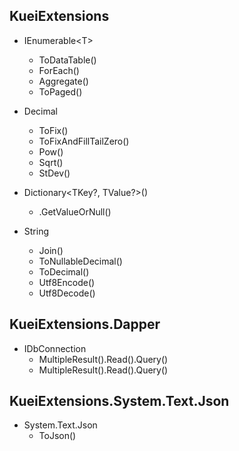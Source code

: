 

## KueiExtensions

- IEnumerable\<T>
  - ToDataTable()
  - ForEach()
  - Aggregate()
  - ToPaged()

- Decimal
  - ToFix()
  - ToFixAndFillTailZero()
  - Pow()
  - Sqrt()
  - StDev()

- Dictionary<TKey?, TValue?>()
  - .GetValueOrNull()

- String
  - Join()
  - ToNullableDecimal()
  - ToDecimal()
  - Utf8Encode()
  - Utf8Decode()

## KueiExtensions.Dapper

- IDbConnection
  - MultipleResult().Read().Query()
  - MultipleResult<T>().Read().Query()

## KueiExtensions.System.Text.Json

- System.Text.Json
  - ToJson()

